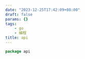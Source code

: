 ```yaml
---
date: "2023-12-25T17:42:09+08:00"
draft: false
params: {}
tags:
    - go
    - 编程
title: api
---
```

```go
package api
```